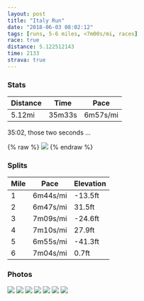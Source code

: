 ```yaml
---
layout: post
title: "Italy Run"
date: "2018-06-03 08:02:12"
tags: [runs, 5-6 miles, <7m00s/mi, races]
race: true
distance: 5.122512143
time: 2133
strava: true
---
```


### Stats

| Distance | Time | Pace |
|----------|------|------|
|5.12mi|35m33s|6m57s/mi|

35:02, those two seconds ...

{% raw %}
<img src='https://maps.googleapis.com/maps/api/staticmap?maptype=roadmap&path=enc:gmzwFrpobMbEvAlO~PvDqAvEiL]wDgNkKl@yLkAaDkEmCwDuG{E{AiFz@qGgJiLmB_SiOsBcDWmLeBwCw\aTgJc@qE~AaOyMkLX`DfNsC~IvBtHlM`JlDbGvH`AdHvOhTjAvGvJnKfBhTrYfJSxCjBdEyJ&key=AIzaSyC1MId7bFpkLXNAaYhBSTb8jLyiSqzbDtM&size=800x800&markers=color:yellow|label:S|40.77284,-73.97658&markers=color:green|label:F|40.773749999999986,-73.97259999999997'>
{% endraw %}

### Splits

| Mile | Pace | Elevation |
|------|------|-----------|
|1|6m44s/mi|-13.5ft|
|2|6m47s/mi|31.5ft|
|3|7m09s/mi|-24.6ft|
|4|7m10s/mi|27.9ft|
|5|6m55s/mi|-41.3ft|
|6|7m04s/mi|0.7ft|

### Photos
<img src='https://dgtzuqphqg23d.cloudfront.net/kJ0ft7L97A_EuqES1U5sFXBCRVKjUAeRgWsk2dOVuQY-709x768.jpg'>

<img src='https://dgtzuqphqg23d.cloudfront.net/6UE5IcMzs_oTuI8TGRx3h236EyTsKY__e3PcCDghp68-530x768.jpg'>

<img src='https://dgtzuqphqg23d.cloudfront.net/cnaJbAu6C9Cdf23xyjiYWYclC8PmVBajfrfCZD_sBDw-576x768.jpg'>

<img src='https://dgtzuqphqg23d.cloudfront.net/Qtpw5g3ZUw6ewjGFZRG1nps-8r0__0OmZjL3_PCe0D0-768x576.jpg'>

<img src='https://dgtzuqphqg23d.cloudfront.net/_hZufWbz-H6sY1zwbiVP2djM8ABnDZD991P6z2JLFsU-576x768.jpg'>

<img src='https://dgtzuqphqg23d.cloudfront.net/cfYN-ZAWrv0pjeHFS11ZmEZBsKCTv5Hl99-qLcZLuxo-576x768.jpg'>

<img src='https://dgtzuqphqg23d.cloudfront.net/vhaOVW770Wc36NTujzFj3-zSYSSxt39pEk3lep6ie0Q-492x768.jpg'>
